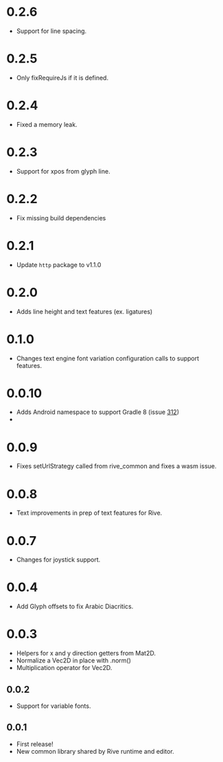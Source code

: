 # 0.2.6

- Support for line spacing.

# 0.2.5

- Only fixRequireJs if it is defined.

# 0.2.4

- Fixed a memory leak.

# 0.2.3

- Support for xpos from glyph line.

# 0.2.2

- Fix missing build dependencies

# 0.2.1

- Update `http` package to v1.1.0

# 0.2.0

- Adds line height and text features (ex. ligatures)

# 0.1.0

- Changes text engine font variation configuration calls to support features.

# 0.0.10

- Adds Android namespace to support Gradle 8 (issue [312](https://github.com/rive-app/rive-flutter/issues/312))
-

# 0.0.9

- Fixes setUrlStrategy called from rive_common and fixes a wasm issue.

# 0.0.8

- Text improvements in prep of text features for Rive.

# 0.0.7

- Changes for joystick support.

# 0.0.4

- Add Glyph offsets to fix Arabic Diacritics.

# 0.0.3

- Helpers for x and y direction getters from Mat2D.
- Normalize a Vec2D in place with .norm()
- Multiplication operator for Vec2D.

## 0.0.2

- Support for variable fonts.

## 0.0.1

- First release!
- New common library shared by Rive runtime and editor.
